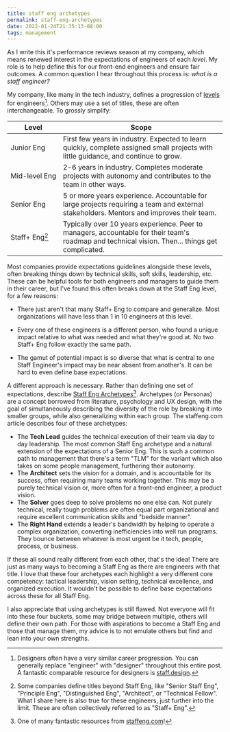 ```yaml
---
title: staff eng archetypes
permalink: staff-eng-archetypes
date: 2022-01-24T21:35:13-08:00
tags: management
---
```


As I write this it's performance reviews season at my company, which means
renewed interest in the expectations of engineers of each _level_. My role is to
help define this for our front-end engineers and ensure fair outcomes. A common
question I hear throughout this process is: _what is a staff engineer?_

My company, like many in the tech industry, defines a progression of [levels]
for engineers[^and-designers]. Others may use a set of titles, these are often
interchangeable. To grossly simplify:

| Level                                                         | Scope                                                                                                                                            |
| ------------------------------------------------------------- | ------------------------------------------------------------------------------------------------------------------------------------------------ |
| <span style="white-space: pre">Junior Eng</span>              | First few years in industry. Expected to learn quickly, complete assigned small projects with little guidance, and continue to grow.             |
| <span style="white-space: pre">Mid-level Eng</span>           | 2-6 years in industry. Completes moderate projects with autonomy and contributes to the team in other ways.                                      |
| <span style="white-space: pre">Senior Eng</span>              | 5 or more years experience. Accountable for large projects requiring a team and external stakeholders. Mentors and improves their team.          |
| <span style="white-space: pre">Staff+ Eng[^staff-plus]</span> | Typically over 10 years experience. Peer to managers, accountable for their team's roadmap and technical vision. Then... things get complicated. |

[^and-designers]:
    Designers often have a very similar career progression. You can generally
    replace "engineer" with "designer" throughout this entire post. A fantastic
    comparable resource for designers is [staff.design](https://staff.design).

[^staff-plus]:
    Some companies define titles beyond Staff Eng, like "Senior Staff Eng",
    "Principle Eng", "Distinguished Eng", "Architect", or "Technical Fellow".
    What I share here is also true for these engineers, just further into the
    limit. These are often collectively referred to as "Staff+ Eng".

Most companies provide expectations guidelines alongside these levels, often
breaking things down by technical skills, soft skills, leadership, etc. These
can be helpful tools for both engineers and managers to guide them in their
career, but I've found this often breaks down at the Staff Eng level, for a few
reasons:

- There just aren't that many Staff+ Eng to compare and generalize. Most
  organizations will have less than 1 in 10 engineers at this level.

- Every one of these engineers is a different person, who found a unique impact
  relative to what was needed and what they're good at. No two Staff+ Eng follow
  exactly the same path.

- The gamut of potential impact is so diverse that what is central to one Staff
  Engineer's impact may be near absent from another's. It can be hard to even
  define base expectations.

A different approach is necessary. Rather than defining one set of expectations,
describe [Staff Eng Archetypes]<wbr/>[^staffeng.com]. Archetypes (or Personas)
are a concept borrowed from literature, psychology and UX design, with the goal
of simultaneously describing the diversity of the role by breaking it into
smaller groups, while also generalizing within each group. The staffeng.com
article describes four of these archetypes:

[^staffeng.com]:
    One of many fantastic resources from [staffeng.com](https://staffeng.com/)!

- The **Tech Lead** guides the technical execution of their team via day to day
  leadership. The most common Staff Eng archetype and a natural extension of the
  expectations of a Senior Eng. This is such a common path to management that
  there's a term "TLM" for the variant which also takes on some people
  management, furthering their autonomy.
- The **Architect** sets the vision for a domain, and is accountable for its
  success, often requiring many teams working together. This may be a purely
  technical vision or, more often for a front-end engineer, a product vision.
- The **Solver** goes deep to solve problems no one else can. Not purely
  technical, really tough problems are often equal part organizational and
  require excellent communication skills and "bedside manner".
- The **Right Hand** extends a leader's bandwidth by helping to operate a
  complex organization, converting inefficiencies into well run programs. They
  bounce between whatever is most urgent be it tech, people, process, or
  business.

If these all sound really different from each other, that's the idea! There are
just as many ways to becoming a Staff Eng as there are engineers with that
title. I love that these four archetypes each highlight a very different core
competency: tactical leadership, vision setting, technical excellence, and
organized execution. It wouldn't be possible to define base expectations across
these for all Staff Eng.

I also appreciate that using archetypes is still flawed. Not everyone will fit
into these four buckets, some may bridge between multiple, others will define
their own path. For those with aspirations to become a Staff Eng and those that
manage them, my advice is to not emulate others but find and lean into your own
strengths.

[levels]: https://www.levels.fyi/
[staff eng archetypes]: https://staffeng.com/guides/staff-archetypes
